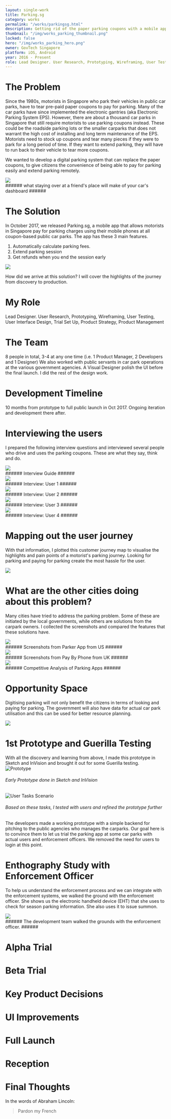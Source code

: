 ```yaml
---
layout: single-work
title: Parking.sg
category: works
permalink: "/works/parkingsg.html"
description: Getting rid of the paper parking coupons with a mobile app
thumbnail: "/img/works_parking_thumbnail.png"
locked: false
hero: "/img/works_parking_hero.png"
owner: GovTech Singapore
platform: iOS, Android
year: 2016 - Present
role: Lead Designer. User Research, Prototyping, Wireframing, User Testing, User Interface Design, Trial Set Up, Product Strategy, Product Management
---
```


# The Problem #
  Since the 1980s, motorists in Singapore who park their vehicles in public car parks, have to tear pre-paid paper coupons to pay for parking. Many of the car parks have since implemented the electronic gantries (aka Electronic Parking System EPS). However, there are about a thousand car parks in Singapore that still require motorists to use parking coupons instead. These could be the roadside parking lots or the smaller carparks that does not warrant the high cost of installing and long term maintenance of the EPS. Motorists need to stock up coupons and tear many pieces if they were to park for a long period of time. If they want to extend parking, they will have to run back to their vehicle to tear more coupons.

  We wanted to develop a digital parking system that can replace the paper coupons, to give citizens the convenience of being able to pay for parking easily and extend parking remotely.

  <div><img src="/img/parking_problem.png"></div>
###### what staying over at a friend's place will make of your car's dashboard ######

# The Solution #
  In October 2017, we released Parking.sg, a mobile app that allows motorists in Singapore pay for parking charges using their mobile phones at all coupon-based public car parks. The app has these 3 main features.
  1. Automatically calculate parking fees.
  2. Extend parking session
  3. Get refunds when you end the session early

  <div><img src="/img/parking_features.png"></div>

  How did we arrive at this solution? I will cover the highlights of the journey from discovery to production.

# My Role #
Lead Designer. User Research, Prototyping, Wireframing, User Testing, User Interface Design, Trial Set Up, Product Strategy, Product Management

# The Team #
8 people in total, 3-4 at any one time (i.e. 1 Product Manager, 2 Developers and 1 Designer) We also worked with public servants in car park operations at the various government agencies. A Visual Designer polish the UI before the final launch. I did the rest of the design work.

# Development Timeline
10 months from prototype to full public launch in Oct 2017. Ongoing iteration and development there after.

# Interviewing the users #
I prepared the following interview questions and interviewed several people who drive and uses the parking coupons. These are what they say, think and do.

<div><img src="/img/parking_userinterviewguide.png"></div>
###### Interview Guide ######

<div><img src="/img/parking_user1.png"></div>
###### Interview: User 1 ######

<div><img src="/img/parking_user2.png"></div>
###### Interview: User 2 ######

<div><img src="/img/parking_user3.png"></div>
###### Interview: User 3 ######

<div><img src="/img/parking_user4.png"></div>
###### Interview: User 4 ######

# Mapping out the user journey #
With that information, I plotted this customer journey map to visualise the highlights and pain points of a motorist's parking journey. Looking for parking and paying for parking create the most hassle for the user.
<div><img src="/img/parking_customerjourney.png"></div>

# What are the other cities doing about this problem? #
Many cities have tried to address the parking problem. Some of these are initiated by the local governments, while others are solutions from the carpark owners. I collected the screenshots and compared the features that these solutions have.

<div><img src="/img/parking_us_parker.png"></div>
###### Screenshots from Parker App from US ######

<div><img src="/img/parking_uk_paybyphone.png"></div>
###### Screenshots from Pay By Phone from UK ######


<div><img src="/img/parking_competitiveanalysis.png"></div>
###### Competitive Analysis of Parking Apps ######

# Opportunity Space #
Digitising parking will not only benefit the citizens in terms of looking and paying for parking. The government will also have data for actual car park utilisation and this can be used for better resource planning.

<div><img src="/img/parking_opportunityspace.png"></div>

# 1st Prototype and Guerilla Testing #
With all the discovery and learning from above, I made this prototype in Sketch and InVision and brought it out for some Guerilla testing.
![Prototype](https://via.placeholder.com/800x500)
###### Early Prototype done in Sketch and InVision ######

![User Tasks Scenario](https://via.placeholder.com/800x500)
###### Based on these tasks, I tested with users and refined the prototype further ######

The developers made a working prototype with a simple backend for pitching to the public agencies who manages the carparks. Our goal here is to convince them to let us trial the parking app at some car parks with actual users and enforcement officers. We removed the need for users to login at this point.

# Enthography Study with Enforcement Officer #
To help us understand the enforcement process and we can integrate with the enforcement systems, we walked the ground with the enforcement officer. She shows us the electronic handheld device (EHT) that she uses to check for season parking information. She also uses it to issue summon.
<div><img src="/img/parking_ethnographystudy.png"></div>
###### The development team walked the grounds with the enforcement officer. ######


# Alpha Trial #

# Beta Trial #

# Key Product Decisions #

# UI Improvements #

# Full Launch #

# Reception #

# Final Thoughts #
In the words of Abraham Lincoln:

> Pardon my French
